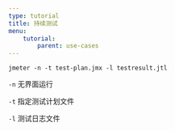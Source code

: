 ```yaml
---
type: tutorial
title: 持续测试
menu:
    tutorial:
        parent: use-cases
---
```


`jmeter -n -t test-plan.jmx -l testresult.jtl`

`-n` 无界面运行

`-t` 指定测试计划文件

`-l` 测试日志文件